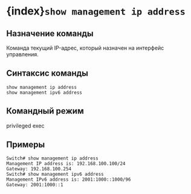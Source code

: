 # {index}`show management ip address`

## Назначение команды
Команда текущий IP-адрес, который назначен на интерфейс управления.

## Синтаксис команды
```
show management ip address
show management ipv6 address
```

## Командный режим
privileged exec 

## Примеры
```console
Switch# show management ip address
Management IP address is: 192.168.100.100/24
Gateway: 192.168.100.254
Switch# show management ipv6 address
Management IPv6 address is: 2001:1000::1000/96
Gateway: 2001:1000::1
```